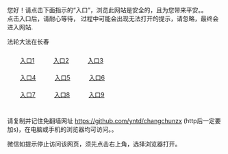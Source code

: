 您好！请点击下面指示的“入口”，浏览此网站是安全的，且为您带来平安。。 <br/>
点击入口后，请耐心等待， 过程中可能会出现无法打开的提示，请忽略，最终会进入网站. </br>

法轮大法在长春<br/>
<div style="padding:10px"><a style="margin:20px" target="_blank" href="https://d1tu8kay7qiy4e.cloudfront.net/2Qpsp?cajjri" id="ccLink1" rel="nofollow">入口1</a> <a target="_blank" style="margin:20px" href="https://d3f2pae7dj3rff.cloudfront.net/2Qpsp?obgvzrix" id="ccLink2" rel="nofollow">入口2</a> <a style="margin:20px" target="_blank" href="https://d3q9z8dw9cnteo.cloudfront.net/2Qpsp?yivbhz" id="ccLink3" rel="nofollow">入口3</a></div>

<div style="padding:10px" ><a style="margin:20px" target="_blank" href="https://d1tu8kay7qiy4e.cloudfront.net/2Qpsp?cajjri" id="ccLink4" rel="nofollow">入口4</a> <a style="margin:20px" href="https://d3f2pae7dj3rff.cloudfront.net/2Qpsp?obgvzrix" target="_blank" id="ccLink5" rel="nofollow">入口5</a> <a style="margin:20px" href="https://d3q9z8dw9cnteo.cloudfront.net/2Qpsp?yivbhz" target="_blank" id="ccLink6" rel="nofollow">入口6</a></div>

<div style="padding:10px"><a style="margin:20px" target="_blank" href="https://d1tu8kay7qiy4e.cloudfront.net/2Qpsp?cajjri" id="ccLink7" rel="nofollow">入口7</a> <a style="margin:20px" href="https://d3f2pae7dj3rff.cloudfront.net/2Qpsp?obgvzrix" target="_blank" id="ccLink8" rel="nofollow">入口8</a> <a style="margin:20px" target="_blank" href="https://d3q9z8dw9cnteo.cloudfront.net/2Qpsp?yivbhz" id="ccLink9" rel="nofollow">入口9</a></div>

<br/>



请复制并记住免翻墙网址 https://github.com/yntd/changchunzx (http后一定要加s)，在电脑或手机的浏览器均可访问。。<br/>

微信如提示停止访问该网页，须先点击右上角，选择浏览器打开。

